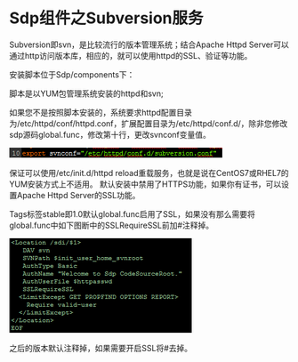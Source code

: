 # Sdp组件之Subversion服务

Subversion即svn，是比较流行的版本管理系统；结合Apache Httpd Server可以通过http访问版本库，相应的，就可以使用httpd的SSL、验证等功能。

安装脚本位于Sdp/components下：

脚本是以YUM包管理系统安装的httpd和svn;

如果您不是按照脚本安装的，系统要求httpd配置目录为/etc/httpd/conf/httpd.conf，扩展配置目录为/etc/httpd/conf.d/，除非您修改sdp源码global.func，修改第十行，更改svnconf变量值。

![](../imgs/svnconf.png)
 
保证可以使用/etc/init.d/httpd reload重载服务，也就是说在CentOS7或RHEL7的YUM安装方式上不适用。
默认安装中禁用了HTTPS功能，如果你有证书，可以设置Apache Httpd Server的SSL功能。

Tags标签stable即1.0默认global.func启用了SSL，如果没有那么需要将global.func中如下图断中的SSLRequireSSL前加#注释掉。

 ![](../imgs/svnrepo.png)
 
之后的版本默认注释掉，如果需要开启SSL将#去掉。








